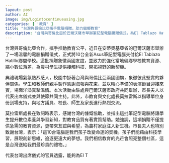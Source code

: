 ```yaml
---
layout: post
author: AI
image: img/Logintocontinueusing.jpg
categories: [ '教育' ]
title: "台灣與哥倫比亞攜手電腦捐贈，助力偏鄉教育"
description: "台灣與哥倫比亞於巴爾沃薩市舉辦筆記型電腦捐贈儀式，為El Tablazo Hatillo農村學校送出10台全新Asus設備，象徵兩國友誼並縮小數位落差。活動現場充滿溫馨與感謝，學生以自製海報和表演迎接來賓。市長夫人、市教育處長等多位官員出席致詞，高度肯定台灣捐助，期盼為農村學生帶來新機會與希望。"
---
```

台灣與哥倫比亞合作，攜手推動教育公平，近日在安蒂奧基亞省的巴爾沃薩市舉辦了一場溫馨的電腦捐贈儀式，正式將10台全新Asus筆記型電腦交付給El Tablazo Hatillo鄉間學校。這批捐贈象徵兩國友誼，並致力於強化當地偏鄉學校教育資源、縮小數位落差，為農村學生提供接觸科技、開拓視野的新契機。

典禮現場氣氛熱烈感人，校園中掛著台灣與哥倫比亞兩國國旗，象徵彼此堅實的夥伴關係。學生和教師們親手製作感謝海報與花束，並以精心準備的表演節目迎接來賓，場面洋溢真摯溫情。本次活動由駐處與巴爾沃薩市政府共同舉辦，市長夫人以代表出席儀式並與使節共同主持。此外，市教育與文化處長莫拉雷斯以指導單位身份到場支持，與地方議員、校長、師生及家長進行熱烈交流。

莫拉雷斯處長在致詞時表示，感謝台灣的慷慨協助，並指出這批筆記型電腦將讓學生提升數位素養與學習新知，對教育品質有著實質幫助。她強調，這項捐贈不僅提供急需的教育資源，更帶來友誼與希望，為農村家庭注入新生機。市長夫人也特別致謝台灣，表示：「這10台電腦是我們孩子改變命運的契機。孩子們能藉由科技學習，展現創新思維，追逐更遠大的夢想。我們相信教育的光芒會照亮整個社區，這是台灣送給我們最珍貴的禮物。」

代表台灣出席儀式的官員透露，能夠為El T